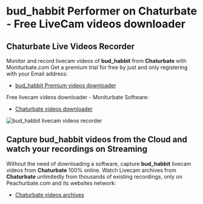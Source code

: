 # bud_habbit Performer on Chaturbate - Free LiveCam videos downloader

## Chaturbate Live Videos Recorder

Monitor and record livecam videos of **bud_habbit** from **Chaturbate** with Moniturbate.com
Get a premium trial for free by just and only registering with your Email address:
* [bud_habbit Premium videos downloader](https://moniturbate.com/request-demo-licence-key.html)

Free livecam videos downloader - Moniturbate Software:
* [Chaturbate videos downloader](https://moniturbate.com/moniturbate-download-software.html)

![bud_habbit livecam videos recorder](https://peachurnet.com/templates/moniturbate-software.png)


## Capture bud_habbit videos from the Cloud and watch your recordings on Streaming

Without the need of downloading a software, capture **bud_habbit** livecam videos from **Chaturbate** 100% online.
Watch Livecam archives from **Chaturbate** unlimitedly from thousands of existing recordings, only on Peachurbate.com and its websites network:
* [Chaturbate videos archives](https://peachurnet.com/)